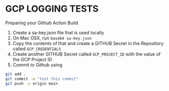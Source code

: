 # GCP LOGGING TESTS

Preparing your Github Action Build

1. Create a sa-key.json file that is used locally
2. On Mac OSX, run `base64 sa-key.json`
3. Copy the contents of that and create a GITHUB Secret in the Repository called `GCP_CREDENTIALS`
4. Create another GITHUB Secret called `GCP_PROJECT_ID` with the value of the GCP Project ID
5. Commit to Github using
```bash
git add . 
git commit -m "test this commit"
git push -u origin main
```


